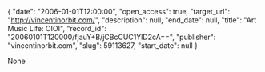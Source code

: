 {
  "date": "2006-01-01T12:00:00", 
  "open_access": true, 
  "target_url": "http://vincentinorbit.com/", 
  "description": null, 
  "end_date": null, 
  "title": "Art Music Life: OIOI", 
  "record_id": "20060101T120000/fjauY+B/jCBcCUC1YlD2cA==", 
  "publisher": "vincentinorbit.com", 
  "slug": 59113627, 
  "start_date": null
}

None